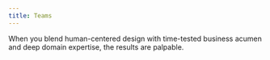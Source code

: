 ```yaml
---
title: Teams
---
```


<background color="black">

<title-block
    text_one="A solution’s quality hinges directly on"
    text_two="the diversity of the team delivering it.">
</title-block>

</background>

<background color="gray">

When you blend human-centered design with time-tested business acumen and deep domain expertise, the results are palpable.
</background>

